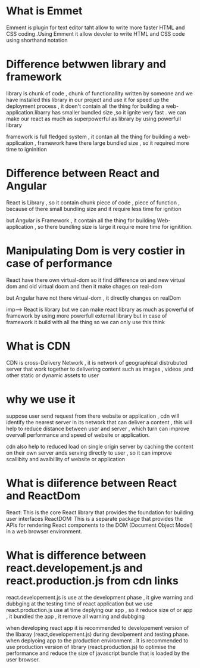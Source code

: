 # What is Emmet
Emment is plugin for text editor taht allow to write more faster HTML and CSS coding .Using Emment it allow devoler to write HTML and CSS code using shorthand notation

# Difference betwwen library and framework
library is chunk of code , chunk of functionallity written by someone and we have installed this library in our project and use it for speed up the deployment process , it doen't contain all the thing for building a web-application.libarry has smaller bundled size ,so it ignite very fast . we can make our react as much as superpowerful as library by using powerfull library

framework is full fledged system , it contan all the thing for building a web-application , framework have there large bundled size , so it required more time to igninition

# Difference between React and Angular
React is Library , so it contain chunk piece of code , piece of function , because of there  small bundling size and it require less time for ignition

but Angular is Framework , it contain all the thing for building Web-application , so there bundling size is large it require more time for ignitition.

# Manipulating Dom is very costier in case of performance
React have there own virtual-dom so it find difference on and new virtual dom and old virtual doom and then it make chages on real-dom

but Angular have not there virtual-dom , it directly changes on realDom

imp--> React is library but we can make react library as much as powerful of framework by using more powerfull external library but in case of framework it build with all the thing so we can only use this think 


# What is CDN
CDN is cross-Delivery Network , it is network of geographical distrubuted server that work together to delivering content such as images , videos ,and other static or dynamic assets to user

# why we use it
suppose user send request from there website or application , cdn will identify the nearest server in its network
that can deliver a content , this will help to reduce distance between user and server , which turn can improve overvall performance and speed of website or application.

cdn also help to  reduced load on single origin server by caching the content on their own server ands serving directly to user , so it can improve scallibity and avaibillity of website or application

# What is diiference between React and ReactDom
React: This is the core React library that provides the foundation for building user interfaces
ReactDOM: This is a separate package that provides the APIs for rendering React components to the DOM (Document Object Model) in a web browser environment.

# What is difference between react.developement.js and react.production.js from cdn links
react.developement.js is use at the development phase , it give warning and dubbging at the testing time of react application
but we use react.production.js use at time deplying our app , so it reduce size of or app , it bundled the app , it remove all warning and dubbging

when developing react app it is recommended to developement version of the libaray (react,developement.js) during devolpement and testing phase.
when deplyoing app to the production environment . It is recommended to use production version of library (react.production.js) to optimise the performance and reduce the size of javascript bundle that is loaded by the user browser.